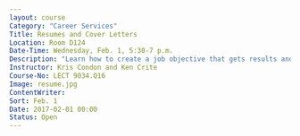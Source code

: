 ```yaml
---
layout: course
Category: "Career Services"
Title: Resumes and Cover Letters
Location: Room D124
Date-Time: Wednesday, Feb. 1, 5:30-7 p.m.
Description: "Learn how to create a job objective that gets results and showcase your employment and educational background in a chronologically formatted resume. Components of a successful cover letter also will be reviewed. Great for people who are looking to move up in a career field."
Instructor: Kris Condon and Ken Crite
Course-No: LECT 9034.Q16
Image: resume.jpg
ContentWriter:
Sort: Feb. 1
Date: 2017-02-01 00:00
Status: Open
---
```

